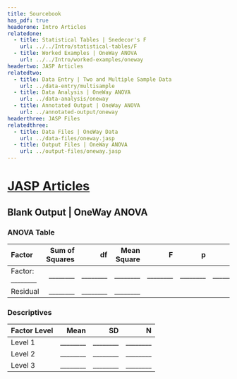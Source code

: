 ```yaml
---
title: Sourcebook
has_pdf: true
headerone: Intro Articles
relatedone:
  - title: Statistical Tables | Snedecor's F
    url: ../../Intro/statistical-tables/F
  - title: Worked Examples | OneWay ANOVA
    url: ../../Intro/worked-examples/oneway
headertwo: JASP Articles
relatedtwo:
  - title: Data Entry | Two and Multiple Sample Data
    url: ../data-entry/multisample
  - title: Data Analysis | OneWay ANOVA
    url: ../data-analysis/oneway
  - title: Annotated Output | OneWay ANOVA
    url: ../annotated-output/oneway
headerthree: JASP Files
relatedthree:
  - title: Data Files | OneWay Data
    url: ../data-files/oneway.jasp
  - title: Output Files | OneWay ANOVA
    url: ../output-files/oneway.jasp
---
```


# [JASP Articles](../index.md)

## Blank Output | OneWay ANOVA

### ANOVA Table

| Factor       | Sum of Squares | df  | Mean Square | F     | p     | η²    |
|:-------------|---------------:|----:|------------:|------:|------:|------:|
| Factor: ________ | ________         | ________ | ________    | ________ | ________ | ________ |
| Residual     | ________         | ________ | ________    |       |       |       |

### Descriptives

| Factor Level | Mean | SD   | N   |
|:-------------|-----:|-----:|----:|
| Level 1      | ________ | ________ | ________ |
| Level 2      | ________ | ________ | ________ |
| Level 3      | ________ | ________ | ________ |
